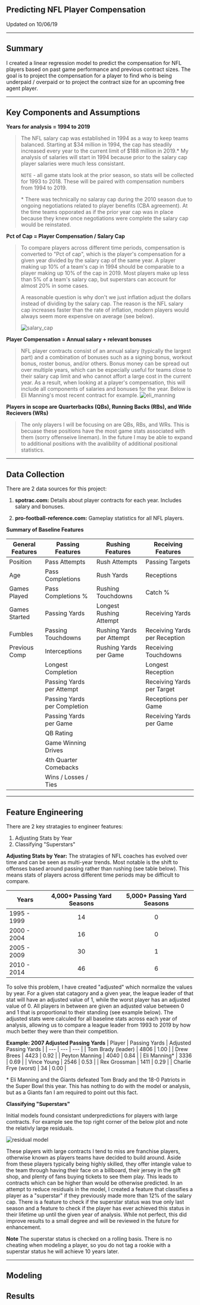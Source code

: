 ## **Predicting NFL Player Compensation**
Updated on 10/06/19

---

## Summary  
I created a linear regression model to predict the compensation for NFL players based on past game performance and previous contract sizes.  The goal is to project the compensation for a player to find who is being underpaid / overpaid or to project the contract size for an upcoming free agent player.

---

## Key Components and Assumptions

**Years for analysis = 1994 to 2019**
> The NFL salary cap was established in 1994 as a way to keep teams balanced.  Starting at $34 million in 1994, the cap has steadily increased every year to the current limit of $188 million in 2019.*  My analysis of salaries will start in 1994 because prior to the salary cap player salaries were much less consistant. 
>
> `NOTE` - all game stats look at the prior season, so stats will be collected for 1993 to 2018.  These will be paired with compensation numbers from 1994 to 2019.
> 
> \* There was technically no salaray cap during the 2010 season due to ongoing negotiations related to player benefits (CBA agreement).  At the time teams opporated as if the prior year cap was in place because they knew once negotiations were complete the salary cap would be reinstated.


**Pct of Cap = Player Compensation / Salary Cap**

> To compare players across different time periods, compensation is converted to "Pct of cap", which is  the player's compensation for a given year divided by the salary cap of the same year.  A player making up 10% of a team's cap in 1994 should be comparable to a player making up 10% of the cap in 2019.  Most players make up less than 5% of a team's salary cap, but superstars can account for almost 20% in some cases.
> 
> A reasonable question is why don't we just inflation adjust the dollars instead of dividing by the salary cap.  The reason is the NFL salary cap increases faster than the rate of inflation, modern players would always seem more expensive on average (see below).
>
> ![salary_cap](./images/salary_cap.png)

**Player Compensation = Annual salary + relevant bonuses**

> NFL player contracts consist of an annual salary (typically the largest part) and a combination of bonuses such as a signing bonus, workout bonus, roster bonus, and/or others.  Bonus money can be spread out over multiple years, which can be especially useful for teams close to their salary cap limit and who cannot affort a large cost in the current year.  As a result, when looking at a player's compensation, this will include all components of salaries and bonuses for the year.  Below is Eli Manning's most recent contract for example.
> ![eli_manning](./images/eli_manning_contract.png)

**Players in scope are Quarterbacks (QBs), Running Backs (RBs), and Wide Recievers (WRs)**

> The only players I will be focusing on are QBs, RBs, and WRs.  This is becuase these positions have the most game stats associated with them (sorry offenseive lineman).  In the future I may be able to expand to additional positions with the avalibility of additional positional statistics.

---

## Data Collection 
There are 2 data sources for this project:
 1. **spotrac.com:** Details about player contracts for each year.  Includes salary and bonuses.

 2. **pro-football-reference.com:**  Gameplay statistics for all NFL players.  


**Summary of Baseline Features**  

| General Features | Passing Features   | Rushing Features          | Receiving Features |
| ---------------- |------------------- | ------------------------- | ---|
| Position         | Pass Attempts      | Rush Attempts             | Passing Targets |
| Age              | Pass Completions   | Rush Yards                | Receptions |
| Games Played     | Pass Completions % | Rushing Touchdowns        | Catch % |
| Games Started    | Passing Yards      | Longest Rushing Attempt   | Receiving Yards |
| Fumbles          | Passing Touchdowns | Rushing Yards per Attempt | Receiving Yards per Reception |
| Previous Comp    | Interceptions      | Rushing Yards per Game    | Receiving Touchdowns |
|                  | Longest Completion           || Longest Reception |
|                  | Passing Yards per Attempt    || Receiving Yards per Target |
|                  | Passing Yards per Completion || Receptions per Game |
|                  | Passing Yards per Game       || Receiving Yards per Game |
|                  | QB Rating                    ||
|                  | Game Winning Drives          ||
|                  | 4th Quarter Comebacks        |
|                  | Wins / Losses / Ties         |


---

## Feature Engineering  
There are 2 key stratagies to engineer features:
1. Adjusting Stats by Year
2. Classifying "Superstars"

**Adjusting Stats by Year:**  The stratagies of NFL coaches has evolved over time and can be seen as multi-year trends.  Most notable is the shift to offenses based around passing rather than rushing (see table below).  This means stats of players across different time periods may be difficult to compare.
 
| Years | 4,000+ Passing Yard Seasons | 5,000+ Passing Yard Seasons |
| ----- | :---: | :---: |
| 1995 - 1999 | 14 | 0 |
| 2000 - 2004 | 16 | 0 |
| 2005 - 2009 | 30 | 1 |
| 2010 - 2014 | 46 | 6 |

To solve this problem, I have created "adjusted" which normalize the values by year.  For a given stat catagory and a given year, the league leader of that stat will have an adjusted value of 1, while the worst player has an adjusted value of 0.  All players in between are given an adjusted value between 0 and 1 that is proportional to their standing (see example below).  The adjusted stats were calculed for all baseline stats across each year of analysis, allowing us to compare a league leader from 1993 to 2019 by how much better they were than their competition. 

**Example:  2007 Adjusted Passing Yards**
| Player | Passing Yards | Adjusted Passing Yards |
| --- | --- | --- |
| Tom Brady (leader) | 4806 | 1.00 |
| Drew Brees | 4423 | 0.92 |
| Peyton Manning | 4040 | 0.84 |
| Eli Manning* | 3336 | 0.69 |
| Vince Young | 2546 | 0.53 |
| Rex Grossman | 1411 | 0.29 |
| Charlie Frye (worst) | 34 | 0.00 |

\* Eli Manning and the Giants defeated Tom Brady and the 18-0 Patriots in the Super Bowl this year.  This has nothing to do with the model or analysis, but as a Giants fan I am required to point out this fact.

**Classifying "Superstars"**

Initial models found consistant underpredictions for players with large contracts.  For example see the top right corner of the below plot and note the relativly large residuals.  

![residual model](./images/residual_analysis.png)


These players with large contracts I tend to miss are franchise players, otherwise known as players teams have decided to build around.  Aside from these players typically being highly skilled, they offer intangle value to the team through having their face on a billboard, their jersey in the gift shop, and plenty of fans buying tickets to see them play.  This leads to contracts which can be higher than would be otherwise predicted.  In an attempt to reduce residuals in the model, I created a feature that classifies a player as a "superstar" if they previously made more than 12% of the salary cap.  There is a feature to check if the superstar status was true only last season and a feature to check if the player has ever achieved this status in their lifetime up until the given year of analysis.  While not perfect, this did improve results to a small degree and will be reviewed in the future for enhancement.

**Note** The superstar status is checked on a rolling basis.  There is no cheating when modeling a player, so you do not tag a rookie with a superstar status he will achieve 10 years later.




---

## Modeling


## Results





